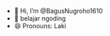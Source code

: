 - 👋 Hi, I’m @BagusNugroho1610
- 👀 belajar ngoding
- 😄 Pronouns: Laki

<!---
BagusNugroho1610/BagusNugroho1610 is a ✨ special ✨ repository because its `README.md` (this file) appears on your GitHub profile.
You can click the Preview link to take a look at your changes.
--->
